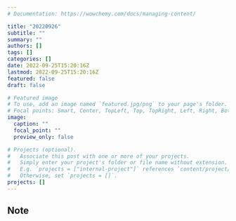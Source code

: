 ```yaml
---
# Documentation: https://wowchemy.com/docs/managing-content/

title: "20220926"
subtitle: ""
summary: ""
authors: []
tags: []
categories: []
date: 2022-09-25T15:20:16Z
lastmod: 2022-09-25T15:20:16Z
featured: false
draft: false

# Featured image
# To use, add an image named `featured.jpg/png` to your page's folder.
# Focal points: Smart, Center, TopLeft, Top, TopRight, Left, Right, BottomLeft, Bottom, BottomRight.
image:
  caption: ""
  focal_point: ""
  preview_only: false

# Projects (optional).
#   Associate this post with one or more of your projects.
#   Simply enter your project's folder or file name without extension.
#   E.g. `projects = ["internal-project"]` references `content/project/deep-learning/index.md`.
#   Otherwise, set `projects = []`.
projects: []
---
```


## Note

